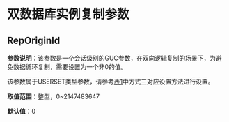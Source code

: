 # 双数据库实例复制参数<a name="ZH-CN_TOPIC_0311767368"></a>

## RepOriginId<a name="section1622281914212"></a>

**参数说明**：该参数是一个会话级别的GUC参数，在双向逻辑复制的场景下，为避免数据循环复制，需要设置为一个非0的值。

该参数属于USERSET类型参数，请参考[表1](重设参数.md#zh-cn_topic_0283137176_zh-cn_topic_0237121562_zh-cn_topic_0059777490_t91a6f212010f4503b24d7943aed6d846)中方式三对应设置方法进行设置。

**取值范围**：整型，0\~2147483647‬

**默认值**：0
